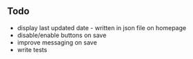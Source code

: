 ## Todo

- display last updated date - written in json file on homepage
- disable/enable buttons on save
- improve messaging on save
- write tests
